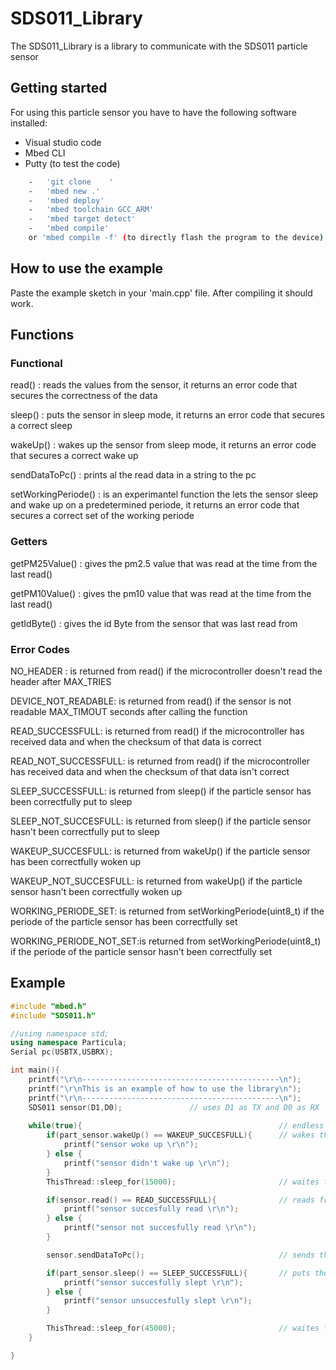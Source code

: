 # SDS011_Library
The SDS011_Library is a library to communicate with the SDS011 particle sensor

## Getting started

For using this particle sensor you have to have the following software installed:

* Visual studio code
* Mbed CLI
* Putty (to test the code)

```bash
    -   'git clone    '
    -   'mbed new .' 
    -   'mbed deploy'
    -   'mbed toolchain GCC_ARM'
    -   'mbed target detect'
    -   'mbed compile'
    or 'mbed compile -f' (to directly flash the program to the device)
```

## How to use the example

Paste the example sketch in your 'main.cpp' file. After compiling it should work.


## Functions

### Functional
read() : reads the values from the sensor, it returns an error code that secures the correctness of the data

sleep() : puts the sensor in sleep mode, it returns an error code that secures a correct sleep

wakeUp() :  wakes up the sensor from sleep mode, it returns an error code that secures a correct wake up

sendDataToPc() : prints al the read data in a string to the pc

setWorkingPeriode() : is an experimantel function the lets the sensor sleep and wake up on a predetermined periode, it returns an error code that secures a correct set of the working periode


### Getters
getPM25Value() : gives the pm2.5 value that was read at the time from the last read()

getPM10Value() : gives the pm10 value that was read at the time from the last read()

getIdByte() : gives the id Byte from the sensor that was last read from


### Error Codes
NO_HEADER : is returned from read() if the microcontroller doesn't read the header after MAX_TRIES

DEVICE_NOT_READABLE: is returned from read() if the sensor is not readable MAX_TIMOUT seconds after calling the function

READ_SUCCESSFULL: is returned from read() if the microcontroller has received data and when the checksum of that data is correct

READ_NOT_SUCCESSFULL: is returned from read() if the microcontroller has received data and when the checksum of that data isn't correct

SLEEP_SUCCESSFULL: is returned from sleep() if the particle sensor has been correctfully put to sleep

SLEEP_NOT_SUCCESFULL: is returned from sleep() if the particle sensor hasn't been correctfully put to sleep

WAKEUP_SUCCESFULL: is returned from wakeUp() if the particle sensor has been correctfully woken up

WAKEUP_NOT_SUCCESFULL: is returned from wakeUp() if the particle sensor hasn't been correctfully woken up

WORKING_PERIODE_SET: is returned from setWorkingPeriode(uint8_t) if the periode of the particle sensor has been correctfully set

WORKING_PERIODE_NOT_SET:is returned from setWorkingPeriode(uint8_t) if the periode of the particle sensor hasn't been correctfully set


## Example

```cpp 
#include "mbed.h"
#include "SDS011.h"

//using namespace std;
using namespace Particula;
Serial pc(USBTX,USBRX);

int main(){
    printf("\r\n--------------------------------------------\n");
    printf("\r\nThis is an example of how to use the library\n");
    printf("\r\n--------------------------------------------\n");
    SDS011 sensor(D1,D0);               // uses D1 as TX and D0 as RX
    
    while(true){                                            // endless loop
        if(part_sensor.wakeUp() == WAKEUP_SUCCESFULL){      // wakes the sensor
            printf("sensor woke up \r\n");
        } else {
            printf("sensor didn't wake up \r\n");
        }                
        ThisThread::sleep_for(15000);                       // waites for 15 secondes

        if(sensor.read() == READ_SUCCESSFULL){              // reads from the sensor
            printf("sensor succesfully read \r\n");
        } else {   
            printf("sensor not succesfully read \r\n"); 
        }                                     

        sensor.sendDataToPc();                              // sends the data in string format to the pc

        if(part_sensor.sleep() == SLEEP_SUCCESSFULL){       // puts the sensor to sleep
            printf("sensor succesfully slept \r\n");
        } else {
            printf("sensor unsuccesfully slept \r\n");
        }                

        ThisThread::sleep_for(45000);                       // waites for 45 secondes
    }       

}


